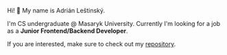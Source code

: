 Hi! 👋 My name is Adrián Leštinský.


I'm CS undergraduate @ Masaryk University. Currently I'm looking for a job as a __Junior Frontend/Backend Developer__.

If you are interested, make sure to check out my [repository](https://github.com/lesad/messenger-cv).
